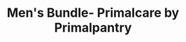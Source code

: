 ---
title: "Men's Bundle- Primalcare by Primalpantry"
description: "Make your beard smoother, softer and scratch-free with tallow beard balm from Primalcare, NZ’s most trusted tallow skincare."
draft: true
---